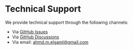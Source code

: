 # Technical Support

We provide technical support through the following channels:

- Via [GitHub Issues](https://github.com/elgaml/vue-vben-admin/issues)
- Via [GitHub Discussions](https://github.com/elgaml/vue-vben-admin/discussions)
- Via email: ahmd.m.elgaml@gmail.com
